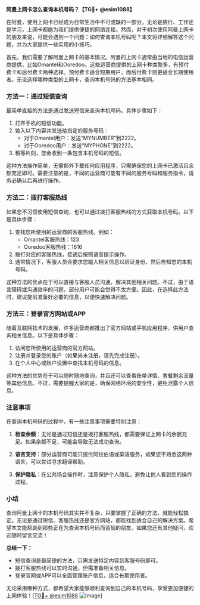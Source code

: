 **阿曼上网卡怎么查询本机号码？【TG💪+ @esim1088】**

在阿曼，使用上网卡已经成为日常生活中不可或缺的一部分。无论是旅行、工作还是学习，上网卡都能为我们提供便捷的网络连接。然而，对于初次使用阿曼上网卡的朋友来说，可能会遇到一个问题：如何查询本机号码呢？本文将详细解答这个问题，并为大家提供一些实用的小技巧。

首先，我们需要了解阿曼上网卡的基本情况。阿曼的上网卡通常由当地的电信运营商提供，比如Omantel和Ooredoo。这些运营商提供的上网卡种类繁多，有预付费卡和后付费卡两种选择。预付费卡适合短期用户，而后付费卡则更适合长期使用者。无论选择哪种类型的上网卡，查询本机号码的方法基本相同。

### 方法一：通过短信查询

最简单直接的方法是通过发送短信来查询本机号码。具体步骤如下：

1. 打开手机的短信功能。
2. 输入以下内容并发送给指定的服务号码：
   - 对于Omantel用户：发送“MYNUMBER”到2222。
   - 对于Ooredoo用户：发送“MYPHONE”到2222。
3. 稍等片刻，您会收到一条包含本机号码的短信。

这种方法操作简单，无需额外下载任何应用程序，只需确保您的上网卡已激活且余额充足即可。需要注意的是，不同的运营商可能有不同的服务号码和服务指令，请务必确认后再进行操作。

### 方法二：拨打客服热线

如果您不习惯使用短信查询，也可以通过拨打客服热线的方式获取本机号码。以下是具体步骤：

1. 查找您所使用的运营商的客服热线。例如：
   - Omantel客服热线：123
   - Ooredoo客服热线：1616
2. 拨打对应的客服热线，接通后按照语音提示操作。
3. 通常情况下，客服人员会要求您输入相关信息以验证身份，然后告知您的本机号码。

这种方法的优点在于可以直接与客服人员沟通，解决其他相关问题。不过，由于语言障碍或沟通效率的问题，部分用户可能会觉得不太方便。因此，在选择此方法时，建议提前准备好必要的信息，以便快速解决问题。

### 方法三：登录官方网站或APP

随着互联网技术的发展，许多运营商都推出了官方网站或手机应用程序，供用户查询相关信息。以下是具体步骤：

1. 访问您所使用的运营商的官方网站。
2. 注册并登录您的账户（如果尚未注册，请先完成注册）。
3. 在个人中心或账户设置中查找本机号码的信息。

这种方法的优势在于可以随时随地查询，并且还可以查看账单详情、套餐剩余流量等其他信息。不过，需要提醒大家的是，确保网络环境的安全性，避免泄露个人信息。

### 注意事项

在查询本机号码的过程中，有一些注意事项需要特别注意：

1. **检查余额**：无论是通过短信还是拨打客服热线，都需要保证上网卡的余额充足。如果余额不足，可能会导致无法成功查询。
   
2. **语言支持**：部分运营商可能只提供阿拉伯语或英语服务，如果您不熟悉这两种语言，可以尝试寻求翻译帮助。

3. **保护隐私**：在公共场合操作时，注意保护个人隐私，避免让他人看到您的操作过程。

### 小结

查询阿曼上网卡的本机号码其实并不复杂，只要掌握了正确的方法，就能轻松搞定。无论是通过短信、客服热线还是官方网站，都能找到适合自己的解决方案。希望本文能帮助到那些正在为查询本机号码而苦恼的朋友。如果您还有其他疑问，欢迎随时留言交流！

**总结一下：**
- 短信查询是最简便的方法，只需发送特定内容到客服号码即可。
- 拨打客服热线可以实时沟通，但需准备相关信息。
- 登录官网或APP可以全面管理账户信息，适合长期使用者。

无论采用哪种方式，都希望大家能够顺利查询到自己的本机号码，享受更加便捷的上网体验！[[TG💪+ @esim1088](https://t.me/s/esim1088) ![Image](https://i.postimg.cc/4NQfJmqS/Snipaste-2025-05-13-00-14-12.png)]